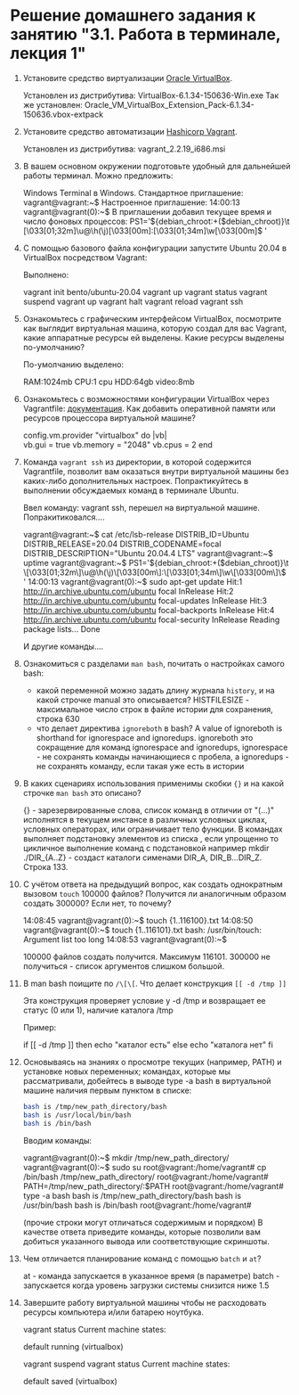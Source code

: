 # Решение домашнего задания к занятию "3.1. Работа в терминале, лекция 1"

1. Установите средство виртуализации [Oracle VirtualBox](https://www.virtualbox.org/).

    Установлен из дистрибутива: VirtualBox-6.1.34-150636-Win.exe
    Так же установлен: Oracle_VM_VirtualBox_Extension_Pack-6.1.34-150636.vbox-extpack

2. Установите средство автоматизации [Hashicorp Vagrant](https://www.vagrantup.com/).

    Установлен из дистрибутива: vagrant_2.2.19_i686.msi

3. В вашем основном окружении подготовьте удобный для дальнейшей работы терминал. Можно предложить:

    Windows Terminal в Windows.
    Стандартное приглашение: vagrant@vagrant:~$
    Настроенное приглашение: 14:00:13 vagrant@vagrant(0):~$
    В приглашении добавил текущее время и число фоновых процессов:
    PS1='${debian_chroot:+($debian_chroot)}\t \[\033[01;32m\]\u@\h(\j)\[\033[00m\]:\[\033[01;34m\]\w\[\033[00m\]\$ '
 

 
4. С помощью базового файла конфигурации запустите Ubuntu 20.04 в VirtualBox посредством Vagrant:

    Выполнено:
 
    vagrant init bento/ubuntu-20.04
    vagrant up
    vagrant status
    vagrant suspend
    vagrant up
    vagrant halt
    vagrant reload
    vagrant ssh
    
5. Ознакомьтесь с графическим интерфейсом VirtualBox, посмотрите как выглядит виртуальная машина, которую создал для вас Vagrant, какие аппаратные ресурсы ей выделены. Какие ресурсы выделены по-умолчанию?

   По-умолчанию выделено:

   RAM:1024mb
   CPU:1 cpu
   HDD:64gb
   video:8mb

6. Ознакомьтесь с возможностями конфигурации VirtualBox через Vagrantfile: [документация](https://www.vagrantup.com/docs/providers/virtualbox/configuration.html). Как добавить оперативной памяти или ресурсов процессора виртуальной машине?

   config.vm.provider "virtualbox" do |vb|   
   vb.gui = true
   vb.memory = "2048"
   vb.cpus = 2
   end
   
7. Команда `vagrant ssh` из директории, в которой содержится Vagrantfile, позволит вам оказаться внутри виртуальной машины без каких-либо дополнительных настроек. Попрактикуйтесь в выполнении обсуждаемых команд в терминале Ubuntu.

   Ввел команду: vagrant ssh, перешел на виртуальной машине. Попракитиковался....

   vagrant@vagrant:~$ cat /etc/lsb-release
   DISTRIB_ID=Ubuntu
   DISTRIB_RELEASE=20.04
   DISTRIB_CODENAME=focal
   DISTRIB_DESCRIPTION="Ubuntu 20.04.4 LTS"
   vagrant@vagrant:~$ uptime
   vagrant@vagrant:~$ PS1='${debian_chroot:+($debian_chroot)}\t \[\033[01;32m\]\u@\h(\j)\[\033[00m\]:\[\033[01;34m\]\w\[\033[00m\]\$ '
   14:00:13 vagrant@vagrant(0):~$ sudo apt-get update
   Hit:1 http://in.archive.ubuntu.com/ubuntu focal InRelease
   Hit:2 http://in.archive.ubuntu.com/ubuntu focal-updates InRelease
   Hit:3 http://in.archive.ubuntu.com/ubuntu focal-backports InRelease
   Hit:4 http://in.archive.ubuntu.com/ubuntu focal-security InRelease
   Reading package lists... Done

   И другие команды....

8. Ознакомиться с разделами `man bash`, почитать о настройках самого bash:
    * какой переменной можно задать длину журнала `history`, и на какой строчке manual это описывается?
      HISTFILESIZE - максимальное число строк в файле истории для сохранения, строка 630
    * что делает директива `ignoreboth` в bash?
      A value of ignoreboth is shorthand for ignorespace and ignoredups.
      ignoreboth это сокращение для команд ignorespace and ignoredups, 
      ignorespace - не сохранять команды начинающиеся с пробела, а ignoredups - не сохранять команду, если такая уже есть в истории
      
9. В каких сценариях использования применимы скобки `{}` и на какой строчке `man bash` это описано?
 
   {} - зарезервированные слова, список команд в отличии от "(...)" исполнятся в текущем инстансе в различных условных циклах, условных операторах, или ограничивает тело функции.
      В командах выполняет подстановку элементов из списка , если упрощенно то  цикличное выполнение команд с подстановкой например mkdir ./DIR_{A..Z} - создаст каталоги сименами DIR_A, DIR_B...DIR_Z.
      Cтрока 133.

10. С учётом ответа на предыдущий вопрос, как создать однократным вызовом `touch` 100000 файлов? Получится ли аналогичным образом создать 300000? Если нет, то почему?

    14:08:45 vagrant@vagrant(0):~$ touch {1..116100}.txt
    14:08:50 vagrant@vagrant(0):~$ touch {1..116101}.txt
    bash: /usr/bin/touch: Argument list too long
    14:08:53 vagrant@vagrant(0):~$

     100000 файлов создать получится. Максимум 116101. 300000 не получиться - список аргументов слишком большой.

11. В man bash поищите по `/\[\[`. Что делает конструкция `[[ -d /tmp ]]`

    Эта конструкция проверяет условие у -d /tmp и возвращает ее статус (0 или 1), наличие каталога /tmp

    Пример:

    if [[ -d /tmp ]]
    then
    echo "каталог есть"
    else
    echo "каталога нет"
    fi

12. Основываясь на знаниях о просмотре текущих (например, PATH) и установке новых переменных; командах, которые мы рассматривали, добейтесь в выводе type -a bash в виртуальной машине наличия первым пунктом в списке:

     ```bash
     bash is /tmp/new_path_directory/bash
     bash is /usr/local/bin/bash
     bash is /bin/bash
     ```
    Вводим команды:

    vagrant@vagrant(0):~$ mkdir /tmp/new_path_directory/
    vagrant@vagrant(0):~$ sudo su
    root@vagrant:/home/vagrant# cp /bin/bash /tmp/new_path_directory/
    root@vagrant:/home/vagrant# PATH=/tmp/new_path_directory/:$PATH
    root@vagrant:/home/vagrant# type -a bash
    bash is /tmp/new_path_directory/bash
    bash is /usr/bin/bash
    bash is /bin/bash
    root@vagrant:/home/vagrant#
     
     (прочие строки могут отличаться содержимым и порядком)
     В качестве ответа приведите команды, которые позволили вам добиться указанного вывода или соответствующие скриншоты.

13. Чем отличается планирование команд с помощью `batch` и `at`?

    at - команда запускается в указанное время (в параметре)
    batch - запускается когда уровень загрузки системы снизится ниже 1.5

14. Завершите работу виртуальной машины чтобы не расходовать ресурсы компьютера и/или батарею ноутбука.

    vagrant status
    Current machine states:

    default                   running (virtualbox)    

    vagrant suspend
    vagrant status
    Current machine states:

    default                   saved (virtualbox)
    
